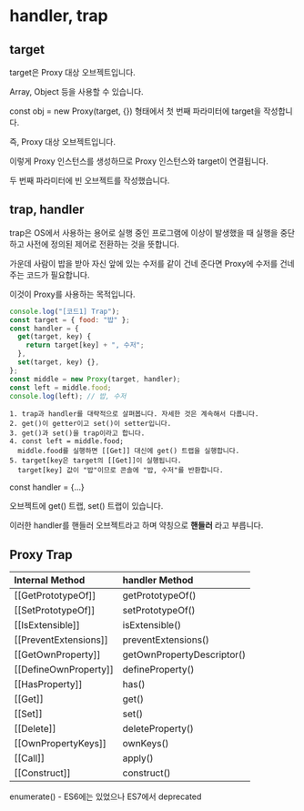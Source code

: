 # handler, trap

## target

target은 Proxy 대상 오브젝트입니다.

Array, Object 등을 사용할 수 있습니다.

const obj = new Proxy(target, {}) 형태에서 첫 번째 파라미터에 target을 작성합니다.

즉, Proxy 대상 오브젝트입니다.

이렇게 Proxy 인스턴스를 생성하므로 Proxy 인스턴스와 target이 연결됩니다.

두 번째 파라미터에 빈 오브젝트를 작성했습니다.

## trap, handler

trap은 OS에서 사용하는 용어로 실행 중인 프로그램에 이상이 발생했을 때 실행을 중단하고 사전에 정의된 제어로 전환하는 것을 뜻합니다.

가운데 사람이 밥을 받아 자신 앞에 있는 수저를 같이 건네 준다면 Proxy에 수저를 건네주는 코드가 필요합니다.

이것이 Proxy를 사용하는 목적입니다.

```js
console.log("[코드1] Trap");
const target = { food: "밥" };
const handler = {
  get(target, key) {
    return target[key] + ", 수저";
  },
  set(target, key) {},
};
const middle = new Proxy(target, handler);
const left = middle.food;
console.log(left); // 밥, 수저
```

    1. trap과 handler를 대략적으로 살펴봅니다. 자세한 것은 계속해서 다룹니다.
    2. get()이 getter이고 set()이 setter입니다.
    3. get()과 set()을 trap이라고 합니다.
    4. const left = middle.food;
      middle.food를 실행하면 [[Get]] 대신에 get() 트랩을 실행합니다.
    5. target[key은 target의 [[Get]]이 실행됩니다.
      target[key] 값이 "밥"이므로 콘솔에 "밥, 수저"를 반환합니다.

const handler = {...}

오브젝트에 get() 트랩, set() 트랩이 있습니다.

이러한 handler를 핸들러 오브젝트라고 하며 약칭으로 **핸들러** 라고 부릅니다.

## Proxy Trap

| Internal Method       | handler Method             |
| :-------------------- | :------------------------- |
| [[GetPrototypeOf]]    | getPrototypeOf()           |
| [[SetPrototypeOf]]    | setPrototypeOf()           |
| [[IsExtensible]]      | isExtensible()             |
| [[PreventExtensions]] | preventExtensions()        |
| [[GetOwnProperty]]    | getOwnPropertyDescriptor() |
| [[DefineOwnProperty]] | defineProperty()           |
| [[HasProperty]]       | has()                      |
| [[Get]]               | get()                      |
| [[Set]]               | set()                      |
| [[Delete]]            | deleteProperty()           |
| [[OwnPropertyKeys]]   | ownKeys()                  |
| [[Call]]              | apply()                    |
| [[Construct]]         | construct()                |

enumerate() - ES6에는 있었으나 ES7에서 deprecated
